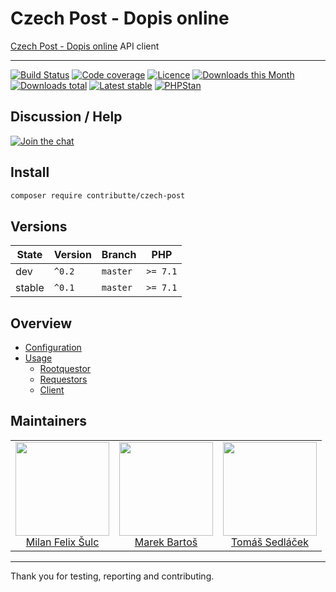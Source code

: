 # Czech Post - Dopis online

[Czech Post - Dopis online](https://online.postservis.cz/) API client

-----

[![Build Status](https://img.shields.io/travis/contributte/czech-post.svg?style=flat-square)](https://travis-ci.org/contributte/czech-post)
[![Code coverage](https://img.shields.io/coveralls/contributte/czech-post.svg?style=flat-square)](https://coveralls.io/r/contributte/czech-post)
[![Licence](https://img.shields.io/packagist/l/contributte/czech-post.svg?style=flat-square)](https://packagist.org/packages/contributte/czech-post)
[![Downloads this Month](https://img.shields.io/packagist/dm/contributte/czech-post.svg?style=flat-square)](https://packagist.org/packages/contributte/czech-post)
[![Downloads total](https://img.shields.io/packagist/dt/contributte/czech-post.svg?style=flat-square)](https://packagist.org/packages/contributte/czech-post)
[![Latest stable](https://img.shields.io/packagist/v/contributte/czech-post.svg?style=flat-square)](https://packagist.org/packages/contributte/czech-post)
[![PHPStan](https://img.shields.io/badge/PHPStan-enabled-brightgreen.svg?style=flat-square)](https://github.com/phpstan/phpstan)

## Discussion / Help

[![Join the chat](https://img.shields.io/gitter/room/contributte/contributte.svg?style=flat-square)](https://gitter.im/contributte/contributte)

## Install

```sh
composer require contributte/czech-post
```

## Versions

| State       | Version | Branch   | PHP      |
|-------------|---------|----------|----------|
| dev         | `^0.2`  | `master` | `>= 7.1` |
| stable      | `^0.1`  | `master` | `>= 7.1` |

## Overview

- [Configuration](.docs/README.md#configuration)
- [Usage](.docs/README.md#usage)
  - [Rootquestor](.docs/README.md#rootquestor)
  - [Requestors](.docs/README.md#requestors)
  - [Client](.docs/README.md#client)

## Maintainers

<table>
  <tbody>
    <tr>
      <td align="center">
        <a href="https://github.com/f3l1x">
            <img width="150" height="150" src="https://avatars2.githubusercontent.com/u/538058?v=3&s=150">
        </a>
        </br>
        <a href="https://github.com/f3l1x">Milan Felix Šulc</a>
      </td>
      <td align="center">
        <a href="https://github.com/mabar">
            <img width="150" height="150" src="https://avatars0.githubusercontent.com/u/20974277?s=150&v=4">
        </a>
        </br>
        <a href="https://github.com/mabar">Marek Bartoš</a>
      </td>
      <td align="center">
        <a href="https://github.com/kedlas">
            <img width="150" height="150" src="https://avatars3.githubusercontent.com/u/3510893?s=150&v=4">
        </a>
        </br>
        <a href="https://github.com/kedlas">Tomáš Sedláček</a>
      </td>
    </tr>
  </tbody>
</table>

-----

Thank you for testing, reporting and contributing.
